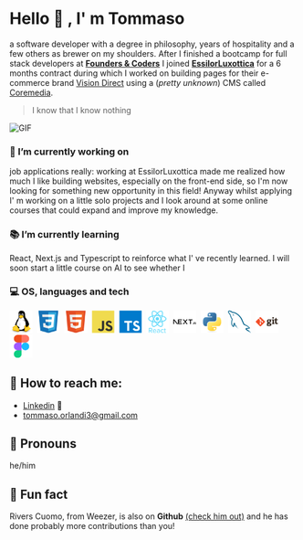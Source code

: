 # Hello 👋 , I' m Tommaso
a software developer with a degree in philosophy, years of hospitality and a few others as brewer on my shoulders.
After I finished a bootcamp for full stack developers at [**Founders & Coders**](https://www.foundersandcoders.com) I joined [**EssilorLuxottica**](https://www.essilorluxottica.com/en/) for a 6 months contract during which I worked on building pages for their e-commerce brand [Vision Direct](https://www.visiondirect.co.uk/) using a (_pretty unknown_) CMS called [Coremedia](https://www.coremedia.com/).

 >I know that I know nothing


 ![GIF](https://media.giphy.com/media/KpJ47gKe6b7v7xQyWj/giphy.gif)

### 👷 I’m currently working on
job applications really: working at EssilorLuxottica made me realized how much I like building websites, especially on the front-end side, so I'm now looking for something new opportunity in this field!
Anyway whilst applying I' m working on a little solo projects and I look around at some online courses that could expand and improve my knowledge. 

### 📚 I’m currently learning
React, Next.js and Typescript to reinforce what I' ve recently learned. I will soon start a little course on AI to see whether I

### 💻 OS, languages and tech

<div>
<img src="https://github.com/devicons/devicon/blob/master/icons/linux/linux-original.svg" title="Linux" alt="Linux" width="40" height="40"/>&nbsp;
    <img src="https://github.com/devicons/devicon/blob/master/icons/css3/css3-original.svg"  title="CSS3" alt="CSS" width="40" height="40"/>&nbsp;
  <img src="https://github.com/devicons/devicon/blob/master/icons/html5/html5-original.svg" title="HTML5" alt="HTML" width="40" height="40"/>&nbsp;
  <img src="https://github.com/devicons/devicon/blob/master/icons/javascript/javascript-original.svg" title="JavaScript" alt="JavaScript" width="40" height="40"/>&nbsp;
  <img src="https://github.com/devicons/devicon/blob/master/icons/typescript/typescript-original.svg" title="Typescript" alt="Typescript" width="40" height="40"/>&nbsp;
   <img src="https://github.com/devicons/devicon/blob/master/icons/react/react-original-wordmark.svg" title="React" alt="React" width="40" height="40"/>&nbsp;
  <img src="https://github.com/devicons/devicon/blob/master/icons/nextjs/nextjs-original-wordmark.svg" title="Next.js" alt="Next.js" width="40" height="40"/>&nbsp;
   <img src="https://github.com/devicons/devicon/blob/master/icons/python/python-original.svg" title="Python" alt="Python" width="40" height="40"/>&nbsp;
  <img src="https://github.com/devicons/devicon/blob/master/icons/mysql/mysql-original.svg" title="MySql" alt="MySql" width="40" height="40"/>&nbsp;
  <img src="https://github.com/devicons/devicon/blob/master/icons/git/git-original-wordmark.svg" title="Git" **alt="Git" width="40" height="40"/>
  <img src="https://github.com/devicons/devicon/blob/master/icons/figma/figma-original.svg" title="Figma" alt="Figma"  width="40" height="40">
</div>

## 📡 How to reach me: 
- [Linkedin](https://www.linkedin.com/in/tommasoorlandi/) 🔗
- tommaso.orlandi3@gmail.com

## 🚻 Pronouns
he/him 

## 💩 Fun fact
Rivers Cuomo, from Weezer, is also on **Github** [(check him out)](https://github.com/riverscuomo) and he has done probably more contributions than you!
<!--
Great resource: https://www.sitepoint.com/github-profile-readme/
-->
